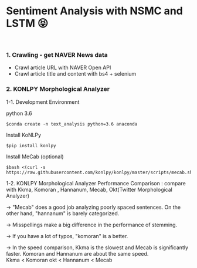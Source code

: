 </br>
</br>

# Sentiment Analysis with NSMC and LSTM 😝
</br>

### 1. Crawling - get NAVER News data

 - Crawl article URL with NAVER Open API
 - Crawl article title and content with bs4 + selenium

### 2. KONLPY Morphological Analyzer

 1-1. Development Environment

python 3.6
```
$conda create -n text_analysis python=3.6 anaconda
```
Install KoNLPy
```
$pip install konlpy
```
Install MeCab (optional)
```
$bash <(curl -s https://raw.githubusercontent.com/konlpy/konlpy/master/scripts/mecab.sh)
```


 1-2. KONLPY Morphological Analyzer Performance Comparison
: compare with Kkma, Komoran , Hannanum, Mecab, Okt(Twitter Morphological Analyzer)

  -> "Mecab" does a good job analyzing poorly spaced sentences. On the other hand, "hannanum" is
  barely categorized. 

  -> Misspellings make a big difference in the performance of stemming. 

  -> If you have a lot of typos, "komoran" is a better. 

  -> In the speed comparison, Kkma is the slowest and Mecab is significantly faster. Komoran and Hannanum are about the same speed.  
  Kkma < Komoran okt < Hannanum < Mecab